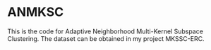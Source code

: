 # ANMKSC
This is the code for Adaptive Neighborhood Multi-Kernel Subspace Clustering. The dataset can be obtained in my project MKSSC-ERC.

